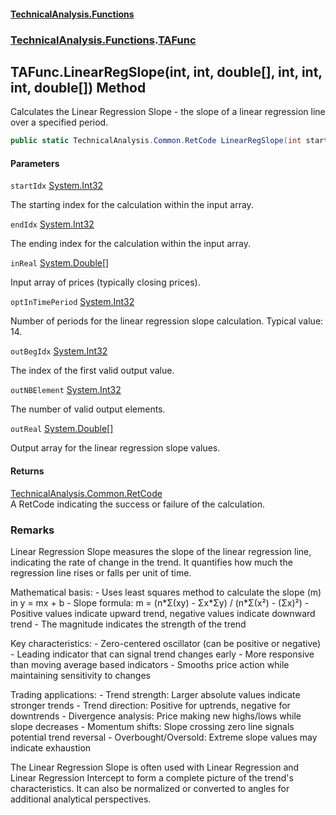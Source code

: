 #### [TechnicalAnalysis\.Functions](Atypical.TechnicalAnalysis.Functions.md 'Atypical\.TechnicalAnalysis\.Functions')
### [TechnicalAnalysis\.Functions](Atypical.TechnicalAnalysis.Functions.md#TechnicalAnalysis.Functions 'TechnicalAnalysis\.Functions').[TAFunc](TAFunc.md 'TechnicalAnalysis\.Functions\.TAFunc')

## TAFunc\.LinearRegSlope\(int, int, double\[\], int, int, int, double\[\]\) Method

Calculates the Linear Regression Slope \- the slope of a linear regression line over a specified period\.

```csharp
public static TechnicalAnalysis.Common.RetCode LinearRegSlope(int startIdx, int endIdx, in double[] inReal, in int optInTimePeriod, ref int outBegIdx, ref int outNBElement, ref double[] outReal);
```
#### Parameters

<a name='TechnicalAnalysis.Functions.TAFunc.LinearRegSlope(int,int,double[],int,int,int,double[]).startIdx'></a>

`startIdx` [System\.Int32](https://docs.microsoft.com/en-us/dotnet/api/System.Int32 'System\.Int32')

The starting index for the calculation within the input array\.

<a name='TechnicalAnalysis.Functions.TAFunc.LinearRegSlope(int,int,double[],int,int,int,double[]).endIdx'></a>

`endIdx` [System\.Int32](https://docs.microsoft.com/en-us/dotnet/api/System.Int32 'System\.Int32')

The ending index for the calculation within the input array\.

<a name='TechnicalAnalysis.Functions.TAFunc.LinearRegSlope(int,int,double[],int,int,int,double[]).inReal'></a>

`inReal` [System\.Double](https://docs.microsoft.com/en-us/dotnet/api/System.Double 'System\.Double')[\[\]](https://docs.microsoft.com/en-us/dotnet/api/System.Array 'System\.Array')

Input array of prices \(typically closing prices\)\.

<a name='TechnicalAnalysis.Functions.TAFunc.LinearRegSlope(int,int,double[],int,int,int,double[]).optInTimePeriod'></a>

`optInTimePeriod` [System\.Int32](https://docs.microsoft.com/en-us/dotnet/api/System.Int32 'System\.Int32')

Number of periods for the linear regression slope calculation\. Typical value: 14\.

<a name='TechnicalAnalysis.Functions.TAFunc.LinearRegSlope(int,int,double[],int,int,int,double[]).outBegIdx'></a>

`outBegIdx` [System\.Int32](https://docs.microsoft.com/en-us/dotnet/api/System.Int32 'System\.Int32')

The index of the first valid output value\.

<a name='TechnicalAnalysis.Functions.TAFunc.LinearRegSlope(int,int,double[],int,int,int,double[]).outNBElement'></a>

`outNBElement` [System\.Int32](https://docs.microsoft.com/en-us/dotnet/api/System.Int32 'System\.Int32')

The number of valid output elements\.

<a name='TechnicalAnalysis.Functions.TAFunc.LinearRegSlope(int,int,double[],int,int,int,double[]).outReal'></a>

`outReal` [System\.Double](https://docs.microsoft.com/en-us/dotnet/api/System.Double 'System\.Double')[\[\]](https://docs.microsoft.com/en-us/dotnet/api/System.Array 'System\.Array')

Output array for the linear regression slope values\.

#### Returns
[TechnicalAnalysis\.Common\.RetCode](https://docs.microsoft.com/en-us/dotnet/api/TechnicalAnalysis.Common.RetCode 'TechnicalAnalysis\.Common\.RetCode')  
A RetCode indicating the success or failure of the calculation\.

### Remarks
Linear Regression Slope measures the slope of the linear regression line, indicating the rate of change
in the trend\. It quantifies how much the regression line rises or falls per unit of time\.

Mathematical basis:
\- Uses least squares method to calculate the slope \(m\) in y = mx \+ b
\- Slope formula: m = \(n\*Σ\(xy\) \- Σx\*Σy\) / \(n\*Σ\(x²\) \- \(Σx\)²\)
\- Positive values indicate upward trend, negative values indicate downward trend
\- The magnitude indicates the strength of the trend

Key characteristics:
\- Zero\-centered oscillator \(can be positive or negative\)
\- Leading indicator that can signal trend changes early
\- More responsive than moving average based indicators
\- Smooths price action while maintaining sensitivity to changes

Trading applications:
\- Trend strength: Larger absolute values indicate stronger trends
\- Trend direction: Positive for uptrends, negative for downtrends
\- Divergence analysis: Price making new highs/lows while slope decreases
\- Momentum shifts: Slope crossing zero line signals potential trend reversal
\- Overbought/Oversold: Extreme slope values may indicate exhaustion

The Linear Regression Slope is often used with Linear Regression and Linear Regression Intercept
to form a complete picture of the trend's characteristics\. It can also be normalized or converted
to angles for additional analytical perspectives\.